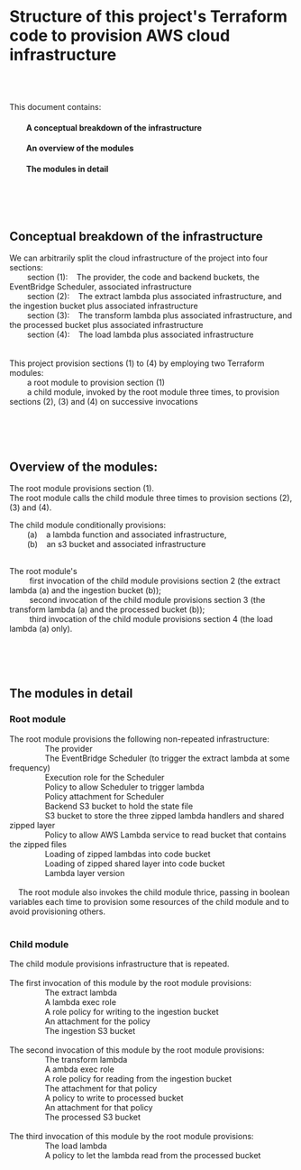 
# Structure of this project's Terraform code to provision AWS cloud infrastructure
<br><br>

This document contains:  <br>
#### &nbsp;&nbsp;&nbsp;&nbsp;&nbsp;&nbsp;&nbsp;&nbsp; A conceptual breakdown of the infrastructure 
#### &nbsp;&nbsp;&nbsp;&nbsp;&nbsp;&nbsp;&nbsp;&nbsp; An overview of the modules
#### &nbsp;&nbsp;&nbsp;&nbsp;&nbsp;&nbsp;&nbsp;&nbsp; The modules in detail




<br><br><br>


## Conceptual breakdown of the infrastructure 

 We can arbitrarily split the cloud infrastructure of the project into four sections: <br>
&nbsp;&nbsp;&nbsp;&nbsp;&nbsp;&nbsp;&nbsp;&nbsp;section (1):&nbsp;&nbsp;&nbsp;&nbsp;The provider, the code and backend buckets, the EventBridge Scheduler, associated infrastructure <br>
&nbsp;&nbsp;&nbsp;&nbsp;&nbsp;&nbsp;&nbsp;&nbsp;section (2):&nbsp;&nbsp;&nbsp;&nbsp;The extract lambda plus associated infrastructure, and the ingestion bucket plus associated infrastructure <br>
&nbsp;&nbsp;&nbsp;&nbsp;&nbsp;&nbsp;&nbsp;&nbsp;section (3):&nbsp;&nbsp;&nbsp;&nbsp;The transform lambda plus associated infrastructure, and the processed bucket plus associated infrastructure <br>
&nbsp;&nbsp;&nbsp;&nbsp;&nbsp;&nbsp;&nbsp;&nbsp;section (4):&nbsp;&nbsp;&nbsp;&nbsp;The load lambda plus associated infrastructure <br>
<br> <br> 
 This project provision sections (1) to (4) by employing two Terraform modules:   
 &nbsp;&nbsp;&nbsp;&nbsp;&nbsp;&nbsp;&nbsp;&nbsp;a root module to provision section (1) <br> 
 &nbsp;&nbsp;&nbsp;&nbsp;&nbsp;&nbsp;&nbsp;&nbsp;a child module, invoked by the root module three times, to provision sections (2), (3) and (4) on successive invocations

<br><br><br>
 
 ## Overview of the modules:
  
 The root module provisions section (1).  <br>
 The root module calls the child module three times to provision sections (2), (3) and (4).  <br>
 
 The child module conditionally provisions:<br>
&nbsp;&nbsp;&nbsp;&nbsp;&nbsp;&nbsp;&nbsp;&nbsp;(a)&nbsp;&nbsp;&nbsp;&nbsp;a lambda function and associated infrastructure,  <br>
&nbsp;&nbsp;&nbsp;&nbsp;&nbsp;&nbsp;&nbsp;&nbsp;(b)&nbsp;&nbsp;&nbsp;&nbsp;an s3 bucket and associated infrastructure<br>
&nbsp;&nbsp;&nbsp;&nbsp;&nbsp;&nbsp;&nbsp;&nbsp;
<br> 

The root module's <br> 
&nbsp;&nbsp;&nbsp;&nbsp;&nbsp;&nbsp;&nbsp;&nbsp; first invocation of the child module provisions section 2 (the extract lambda (a) and the ingestion bucket (b));  <br>
&nbsp;&nbsp;&nbsp;&nbsp;&nbsp;&nbsp;&nbsp;&nbsp; second invocation of the child module provisions section 3 (the transform lambda (a) and the processed bucket (b));  <br>
&nbsp;&nbsp;&nbsp;&nbsp;&nbsp;&nbsp;&nbsp;&nbsp; third invocation of the child module provisions section 4 (the load lambda (a) only).  <br>
 
 <br><br><br>



## The modules in detail
### Root module
The root module provisions the following non-repeated infrastructure: <br>
&nbsp;&nbsp;&nbsp;&nbsp;&nbsp;&nbsp;&nbsp;&nbsp;&nbsp;&nbsp;&nbsp;&nbsp;&nbsp;&nbsp;&nbsp;&nbsp;The provider  <br>
&nbsp;&nbsp;&nbsp;&nbsp;&nbsp;&nbsp;&nbsp;&nbsp;&nbsp;&nbsp;&nbsp;&nbsp;&nbsp;&nbsp;&nbsp;&nbsp;The EventBridge Scheduler (to trigger the extract lambda at some frequency)  <br>
&nbsp;&nbsp;&nbsp;&nbsp;&nbsp;&nbsp;&nbsp;&nbsp;&nbsp;&nbsp;&nbsp;&nbsp;&nbsp;&nbsp;&nbsp;&nbsp;Execution role for the Scheduler  <br>
&nbsp;&nbsp;&nbsp;&nbsp;&nbsp;&nbsp;&nbsp;&nbsp;&nbsp;&nbsp;&nbsp;&nbsp;&nbsp;&nbsp;&nbsp;&nbsp;Policy to allow Scheduler to trigger lambda  <br>
&nbsp;&nbsp;&nbsp;&nbsp;&nbsp;&nbsp;&nbsp;&nbsp;&nbsp;&nbsp;&nbsp;&nbsp;&nbsp;&nbsp;&nbsp;&nbsp;Policy attachment for Scheduler  <br>
&nbsp;&nbsp;&nbsp;&nbsp;&nbsp;&nbsp;&nbsp;&nbsp;&nbsp;&nbsp;&nbsp;&nbsp;&nbsp;&nbsp;&nbsp;&nbsp;Backend S3 bucket to hold the state file  <br>
&nbsp;&nbsp;&nbsp;&nbsp;&nbsp;&nbsp;&nbsp;&nbsp;&nbsp;&nbsp;&nbsp;&nbsp;&nbsp;&nbsp;&nbsp;&nbsp;S3 bucket to store the three zipped lambda handlers and shared zipped layer  <br>
&nbsp;&nbsp;&nbsp;&nbsp;&nbsp;&nbsp;&nbsp;&nbsp;&nbsp;&nbsp;&nbsp;&nbsp;&nbsp;&nbsp;&nbsp;&nbsp;Policy to allow AWS Lambda service to read bucket that contains the zipped files  <br>
&nbsp;&nbsp;&nbsp;&nbsp;&nbsp;&nbsp;&nbsp;&nbsp;&nbsp;&nbsp;&nbsp;&nbsp;&nbsp;&nbsp;&nbsp;&nbsp;Loading of zipped lambdas into code bucket  <br>
&nbsp;&nbsp;&nbsp;&nbsp;&nbsp;&nbsp;&nbsp;&nbsp;&nbsp;&nbsp;&nbsp;&nbsp;&nbsp;&nbsp;&nbsp;&nbsp;Loading of zipped shared layer into code bucket  <br>
&nbsp;&nbsp;&nbsp;&nbsp;&nbsp;&nbsp;&nbsp;&nbsp;&nbsp;&nbsp;&nbsp;&nbsp;&nbsp;&nbsp;&nbsp;&nbsp;Lambda layer version  <br> <br>
&nbsp;&nbsp;&nbsp;&nbsp;The root module also invokes the child module thrice, passing in boolean variables each time to provision some resources of the child module and to avoid provisioning others.
<br>
<br>

### Child module
The child module provisions infrastructure that is repeated. <br><br>
		The first invocation of this module by the root module provisions: <br>
&nbsp;&nbsp;&nbsp;&nbsp;&nbsp;&nbsp;&nbsp;&nbsp;&nbsp;&nbsp;&nbsp;&nbsp;&nbsp;&nbsp;&nbsp;&nbsp;The extract lambda <br>
&nbsp;&nbsp;&nbsp;&nbsp;&nbsp;&nbsp;&nbsp;&nbsp;&nbsp;&nbsp;&nbsp;&nbsp;&nbsp;&nbsp;&nbsp;&nbsp;A lambda exec role <br>
&nbsp;&nbsp;&nbsp;&nbsp;&nbsp;&nbsp;&nbsp;&nbsp;&nbsp;&nbsp;&nbsp;&nbsp;&nbsp;&nbsp;&nbsp;&nbsp;A role policy for writing to the ingestion bucket <br>
&nbsp;&nbsp;&nbsp;&nbsp;&nbsp;&nbsp;&nbsp;&nbsp;&nbsp;&nbsp;&nbsp;&nbsp;&nbsp;&nbsp;&nbsp;&nbsp;An attachment for the policy <br>
&nbsp;&nbsp;&nbsp;&nbsp;&nbsp;&nbsp;&nbsp;&nbsp;&nbsp;&nbsp;&nbsp;&nbsp;&nbsp;&nbsp;&nbsp;&nbsp;The ingestion S3 bucket <br><br>
		The second invocation of this module by the root module provisions:  <br>
&nbsp;&nbsp;&nbsp;&nbsp;&nbsp;&nbsp;&nbsp;&nbsp;&nbsp;&nbsp;&nbsp;&nbsp;&nbsp;&nbsp;&nbsp;&nbsp;The transform lambda <br>
&nbsp;&nbsp;&nbsp;&nbsp;&nbsp;&nbsp;&nbsp;&nbsp;&nbsp;&nbsp;&nbsp;&nbsp;&nbsp;&nbsp;&nbsp;&nbsp;A ambda exec role <br>
&nbsp;&nbsp;&nbsp;&nbsp;&nbsp;&nbsp;&nbsp;&nbsp;&nbsp;&nbsp;&nbsp;&nbsp;&nbsp;&nbsp;&nbsp;&nbsp;A role policy for reading from the ingestion bucket <br>
&nbsp;&nbsp;&nbsp;&nbsp;&nbsp;&nbsp;&nbsp;&nbsp;&nbsp;&nbsp;&nbsp;&nbsp;&nbsp;&nbsp;&nbsp;&nbsp;The attachment for that policy <br>
&nbsp;&nbsp;&nbsp;&nbsp;&nbsp;&nbsp;&nbsp;&nbsp;&nbsp;&nbsp;&nbsp;&nbsp;&nbsp;&nbsp;&nbsp;&nbsp;A policy to write to processed bucket <br>
&nbsp;&nbsp;&nbsp;&nbsp;&nbsp;&nbsp;&nbsp;&nbsp;&nbsp;&nbsp;&nbsp;&nbsp;&nbsp;&nbsp;&nbsp;&nbsp;An attachment for that policy <br>
&nbsp;&nbsp;&nbsp;&nbsp;&nbsp;&nbsp;&nbsp;&nbsp;&nbsp;&nbsp;&nbsp;&nbsp;&nbsp;&nbsp;&nbsp;&nbsp;The processed S3 bucket <br><br>
		The third invocation of this module by the root module provisions:   
&nbsp;&nbsp;&nbsp;&nbsp;&nbsp;&nbsp;&nbsp;&nbsp;&nbsp;&nbsp;&nbsp;&nbsp;&nbsp;&nbsp;&nbsp;&nbsp;The load lambda <br>
&nbsp;&nbsp;&nbsp;&nbsp;&nbsp;&nbsp;&nbsp;&nbsp;&nbsp;&nbsp;&nbsp;&nbsp;&nbsp;&nbsp;&nbsp;&nbsp;A policy to let the lambda read from the processed bucket <br>

 <br><br><br>



